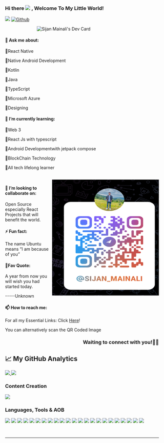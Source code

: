 ### Hi there <img src="https://raw.githubusercontent.com/MartinHeinz/MartinHeinz/master/wave.gif" width="30px"> , Welcome To My Little World!

<div align="left">

![](https://visitor-badge.laobi.icu/badge?page_id=sijan2.sijan2)
[![Github](https://img.shields.io/github/followers/sijan2?label=Follow&style=social)](https://github.com/sijan2)

 

<a href="https://app.daily.dev/sijan"><img src="https://api.daily.dev/devcards/923100b0f7c5492f99d423610563243d.png?r=97b" width="400" align="right" alt="Sijan Mainali's Dev Card"/></a>

</div>

<br />

#### 💬 Ask me about:

🔸React Native <br>

🔸Native Android Development<br>

🔸Kotlin <br>

🔸Java<br>

🔸TypeScript <br>

🔸Microsoft Azure<br>

🔸Designing<br>

#### 🌻 I’m currently learning:


🔸Web 3 <br>

🔸React Js with typescript <br>

🔸Android Developmentwith jetpack compose <br>

🔸BlockChain Technology<br>

🔸All tech lifelong learner <br>

<br>
<div align="right">

 <a href="https://app.daily.dev/sijan" target="_blank">

 <img align="right" width ="350" height="380" src="https://github.com/sijan2/sijan2/blob/main/scan.png">

 </a>

</div>

#### 👯 I’m looking to collaborate on:

Open Source especially React Projects that will benefit the world. <br>


#### ⚡ Fun fact:

The name Ubuntu means “I am because of you” 

#### 📌Fav Quote:

A year from now you will wish you had started today.<br>

-----Unknown


#### 📫 How to reach me:

For all my Essential Links: Click [Here](https://linktr.ee/sijan)!<br>

You can alternatively scan the QR Coded Image <br>

<h3 align="right">

Waiting to connect with you!🙇‍♂️

</h3>

## &#x1f4c8; My GitHub Analytics

<!--

[![Top Langs](https://github-readme-stats.vercel.app/api/top-langs/?username=sijan2&show_icons=true&hide=html,css&theme=radical)](https://github.com/anuraghazra/github-readme-stats)

[![Sijan's GitHub stats](https://github-readme-stats.vercel.app/api?username=sijan2&show_icons=true&theme=merko&align='right')](https://github.com/anuraghazra/github-readme-stats)

-->

<p align="left">

<a href="https://github.com/sijan2">

<img height="180em" src="https://github-readme-stats-eight-theta.vercel.app/api?username=sijan2&show_icons=true&theme=radical&include_all_commits=true&count_private=true"/>

<img height="180em" src="https://github-readme-stats-eight-theta.vercel.app/api/top-langs/?username=sijan2&layout=compact&langs_count=8&theme=merko"/>

</a>

</p>

###  Content Creation

<!--<a href="https://blog.octachart.com"><img src="https://img.shields.io/badge/Blog-2962FF?style=for-the-badge&logo=hashnode&logoColor=white"></a> -->

<a href="https://youtube.com/channel/UCYzVAWWiTe03RkqEeC5y4cQ"><img src="https://img.shields.io/badge/youtube-543211?style=for-the-badge&logo=youtube&logoColor=red"></a>

<!--<a href="https://twitter.com/intent/follow?screen_name=AfroBoyUg"><img src="https://img.shields.io/badge/Twitter-2962FF?style=for-the-badge&logo=twitter&logoColor=white"></a>

<!--<a href="https://discord.gg/"><img src="https://img.shields.io/badge/discord-543211?style=for-the-badge&logo=discord&logoColor=green"></a>

<a href="https://octachart.com/"><img src="https://img.shields.io/badge/Visit Octachart-2962FF?style=for-the-badge&logo=website&logoColor=blue"></a> 

<!--<a href="https://twitter.com/"><img src="https://img.shields.io/badge/UG Tech Geeks Bot-543211?style=for-the-badge&logo=twitter&logoColor=black"></a>

<!--<a href=""><img src="https://img.shields.io/badge/NFTs-2962FF?style=for-the-badge&logo=opensea&logoColor=white"></a> -->

### Languages, Tools & AOB

<p align="left"> 

  

  <img src="https://img.shields.io/badge/Python-234344?style=for-the-badge&logo=tailwind-css&logoColor=red">
 
   <img src="https://img.shields.io/badge/TypeScript-007ACC?style=for-the-badge&logo=typescript&logoColor=white">

  <img src="https://img.shields.io/badge/kotlin-403837?style=for-the-badge&logo=npm&logoColor=white">

  <img src="https://img.shields.io/badge/HTML5-E34F26?style=for-the-badge&logo=html5&logoColor=white">

  <img src="https://img.shields.io/badge/CSS3-1572B6?style=for-the-badge&logo=css3&logoColor=white">

  <img src="https://img.shields.io/badge/JavaScript-F7DF1E?style=for-the-badge&logo=javascript&logoColor=black">

  <img src="https://img.shields.io/badge/Markdown-000000?style=for-the-badge&logo=markdown&logoColor=white">

  <img src="https://img.shields.io/badge/Netlify-29C7B7?style=for-the-badge&logo=netlify&logoColor=white">

  <img src="https://img.shields.io/badge/Vercel-000000?style=for-the-badge&logo=vercel&logoColor=yellow">

  <img src="https://img.shields.io/badge/Git-FF58912?style=for-the-badge&logo=git&logoColor=white">

  <img src="https://img.shields.io/badge/npm-CB3837?style=for-the-badge&logo=npm&logoColor=white">

  <img src="https://img.shields.io/badge/scrum-C78765?style=for-the-badge&logo=scrum&logoColor=orange">

  <img src="https://img.shields.io/badge/solidity-BB3837?style=for-the-badge&logo=solidity&logoColor=black">

  <img src="https://img.shields.io/badge/Aws-F7DF1E?style=for-the-badge&logo=aws&logoColor=white">

  <img src="https://img.shields.io/badge/ethereum-2334AC?style=for-the-badge&logo=ethereum&logoColor=yellow">

  <img src="https://img.shields.io/badge/docker-CB3837?style=for-the-badge&logo=docker&logoColor=green">

  <img src="https://img.shields.io/badge/google-E34F26?style=for-the-badge&logo=google&logoColor=blue">

  <img src="https://img.shields.io/badge/heroku-AA4533?style=for-the-badge&logo=heroku&logoColor=yellow">

  <img src="https://img.shields.io/badge/flutter-A6C7B7?style=for-the-badge&logo=flutter&logoColor=red">

  <img src="https://img.shields.io/badge/vscode-11C7B7?style=for-the-badge&logo=vscode&logoColor=blue">

  <img src="https://img.shields.io/badge/pycharm-344121?style=for-the-badge&logo=pycharm&logoColor=green">

  <img src="https://img.shields.io/badge/openshot-A324C7?style=for-the-badge&logo=openshot&logoColor=white">

  <img src="https://img.shields.io/badge/Blockchain-7023AC?style=for-the-badge&logo=binance&logoColor=purple">

</p>

<br><hr>

